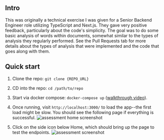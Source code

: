 ## Intro
This was originally a technical exercise I was given for a Senior Backend Engineer role utilizing TypeScript and Next.js. 
They gave very positive feedback, particularly about the code's simplicity.
The goal was to do some basic analysis of words within documents, somewhat similar to the types of analysis they regularly performed. 
See the Pull Requests tab for more details about the types of analysis that were implemented and the code that goes along with them.

## Quick start

1. Clone the repo: `git clone {REPO_URL}`

1. CD into the repo: `cd /path/to/repo`

1. Start via docker compose: `docker-compose up` ([walkthrough video](https://www.loom.com/share/afd822145a384b449cd8275cd374fb7f?sid=7069ccb0-3880-45b6-afa1-72ad28a284eb)).

1. Once running, visit `http://localhost:3000/` to load the app--the first load might be slow. You should see the following page if everything is successful.
   ![assessment home screenshot](https://teamupsgeneral.blob.core.windows.net/teamupspublic/sr-backend-v3/doc-analysis-home.png)
   
1. Click on the side icon below Home, which should bring up the page to test the endpoints. 
   ![assessment screenshot](https://teamupsgeneral.blob.core.windows.net/teamupspublic/sr-backend-v3/doc-analysis.png)